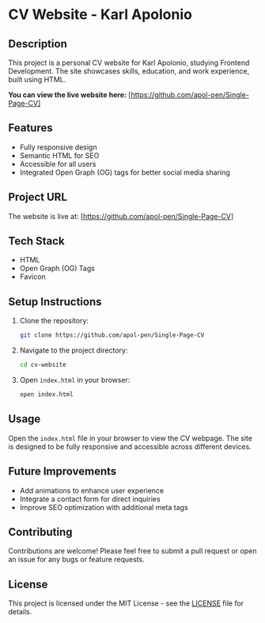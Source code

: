 # CV Website - Karl Apolonio

## Description
This project is a personal CV website for Karl Apolonio, studying Frontend Development. The site showcases skills, education, and work experience, built using HTML.

**You can view the live website here:** [https://github.com/apol-pen/Single-Page-CV]

## Features
- Fully responsive design
- Semantic HTML for SEO
- Accessible for all users
- Integrated Open Graph (OG) tags for better social media sharing

## Project URL
The website is live at: [https://github.com/apol-pen/Single-Page-CV]

## Tech Stack
- HTML
- Open Graph (OG) Tags
- Favicon

## Setup Instructions
1. Clone the repository:
    ```bash
    git clone https://github.com/apol-pen/Single-Page-CV
    ```
2. Navigate to the project directory:
    ```bash
    cd cv-website
    ```
3. Open `index.html` in your browser:
    ```bash
    open index.html
    ```

## Usage
Open the `index.html` file in your browser to view the CV webpage. The site is designed to be fully responsive and accessible across different devices.

## Future Improvements
- Add animations to enhance user experience
- Integrate a contact form for direct inquiries
- Improve SEO optimization with additional meta tags

## Contributing
Contributions are welcome! Please feel free to submit a pull request or open an issue for any bugs or feature requests.

## License
This project is licensed under the MIT License - see the [LICENSE](LICENSE) file for details.

